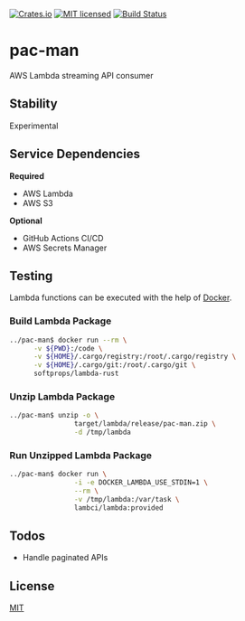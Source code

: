 [![Crates.io](https://img.shields.io/crates/v/pac-man.svg)](https://crates.io/crates/pac-man)
[![MIT licensed](https://img.shields.io/badge/license-MIT-blue.svg)](https://github.com/gregl83/pac-man/blob/master/LICENSE)
[![Build Status](https://github.com/gregl83/pac-man/workflows/CI/badge.svg?branch=main)](https://github.com/gregl83/pac-man/actions?query=workflow%3ACI+branch%3Amain)
# pac-man

AWS Lambda streaming API consumer

## Stability

Experimental

## Service Dependencies

**Required**

- AWS Lambda
- AWS S3

**Optional**

- GitHub Actions CI/CD
- AWS Secrets Manager

## Testing

Lambda functions can be executed with the help of [Docker](https://github.com/awslabs/aws-lambda-rust-runtime#docker).

### Build Lambda Package

```bash
../pac-man$ docker run --rm \
      -v ${PWD}:/code \
      -v ${HOME}/.cargo/registry:/root/.cargo/registry \
      -v ${HOME}/.cargo/git:/root/.cargo/git \
      softprops/lambda-rust
```

### Unzip Lambda Package

```bash
../pac-man$ unzip -o \
                target/lambda/release/pac-man.zip \
                -d /tmp/lambda
```

### Run Unzipped Lambda Package

```bash
../pac-man$ docker run \
                -i -e DOCKER_LAMBDA_USE_STDIN=1 \
                --rm \
                -v /tmp/lambda:/var/task \
                lambci/lambda:provided
```

## Todos

- Handle paginated APIs

## License

[MIT](LICENSE)
